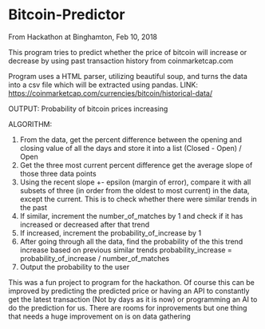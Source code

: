 # Bitcoin-Predictor

From Hackathon at Binghamton, Feb 10, 2018

This program tries to predict whether the price of bitcoin will increase or decrease by using past transaction history from coinmarketcap.com

Program uses a HTML parser, utilizing beautiful soup, and turns the data into a csv file which will be extracted using pandas. 
LINK: https://coinmarketcap.com/currencies/bitcoin/historical-data/

OUTPUT: Probability of bitcoin prices increasing

ALGORITHM:
1. From the data, get the percent difference between the opening and closing value of all the days and store it into a list
  (Closed - Open) / Open
2. Get the three most current percent difference get the average slope of those three data points
3. Using the recent slope +- epsilon (margin of error), compare it with all subsets of three (in order from the oldest to most current) in the data, except the current. This is to check whether there were similar trends in the past
4. If similar, increment the number_of_matches by 1 and check if it has increased or decreased after that trend
5. If increased, increment the probability_of_increase by 1
6. After going through all the data, find the probability of the this trend increase based on previous similar trends
  probability_increase = probability_of_increase / number_of_matches
7. Output the probability to the user

This was a fun project to program for the hackathon. Of course this can be improved by predicting the predicted price or having an API to constantly get the latest transaction (Not by days as it is now) or programming an AI to do the prediction for us. There are rooms for inprovements but one thing that needs a huge improvement on is on data gathering
